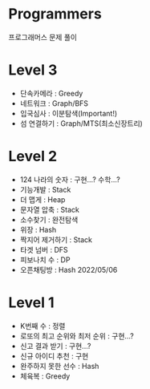 # Programmers

프로그래머스 문제 풀이

# Level 3

- 단속카메라 : Greedy
- 네트워크 : Graph/BFS
- 입국심사 : 이분탐색(Important!)
- 섬 연결하기 : Graph/MTS(최소신장트리)

# Level 2

- 124 나라의 숫자 : 구현...? 수학...?
- 기능개발 : Stack
- 더 맵게 : Heap
- 문자열 압축 : Stack
- 소수찾기 : 완전탐색
- 위장 : Hash
- 짝지어 제거하기 : Stack
- 타겟 넘버 : DFS
- 피보나치 수 : DP
- 오픈채팅방 : Hash 2022/05/06

# Level 1

- K번째 수 : 정렬
- 로또의 최고 순위와 최저 순위 : 구현...?
- 신고 결과 받기 : 구현...?
- 신규 아이디 추천 : 구현
- 완주하지 못한 선수 : Hash
- 체육복 : Greedy
